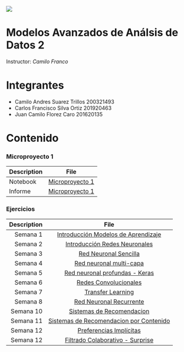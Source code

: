 ![](https://investigaciones.uniandes.edu.co/wp-content/themes/vicerrectoria001/images/logo2.png)
# Modelos Avanzados de Análsis de Datos 2

Instructor: *Camilo Franco*
 
# Integrantes

* Camilo Andres Suarez Trillos 200321493
* Carlos Francisco Silva Ortiz 201920463
* Juan Camilo Florez Caro 201620135

 

# Contenido
### Microproyecto 1 


|Description|File|
|----|--------|
|Notebook|[Microproyecto 1](https://github.com/NecesitoUnNick/Modelos-2/blob/master/01/MicroProyecto1_StartUp.ipynb)|
|Informe|[Microproyecto 1](https://github.com/NecesitoUnNick/Modelos-2/blob/master/01/Entrega%20Proyecto.pdf)|

 

### Ejercicios
 

|Description  | File|
|-----------: |:------------:|
|Semana 1|[Introducción Modelos de Aprendizaje](https://github.com/NecesitoUnNick/Modelos-2/blob/master/01/Semana1.ipynb)|
|Semana 2|[Introducción Redes Neuronales](https://github.com/NecesitoUnNick/Modelos-2/blob/master/02/semana2.ipynb)|
|Semana 3|[Red Neuronal Sencilla](https://nbviewer.jupyter.org/github/NecesitoUnNick/Modelos-2/blob/master/03/Semana3_RedNeuronalSencilla_Actividad.ipynb)|
|Semana 4|[Red neuronal multi-capa](https://nbviewer.jupyter.org/github/NecesitoUnNick/Modelos-2/blob/master/04/Semana4_RedNeuronalProfunda_Actividad.ipynb)|
|Semana 5|[Red neuronal profundas - Keras](https://nbviewer.jupyter.org/github/NecesitoUnNick/Modelos-2/blob/master/05/Semana5_RedesProfundas_Keras_Actividad.ipynb)|
|Semana 6|[Redes Convolucionales](https://nbviewer.jupyter.org/github/NecesitoUnNick/Modelos-2/blob/master/06/Semana6_RedesConvolucionales_Actividad.ipynb)|
|Semana 7|[Transfer Learning](https://nbviewer.jupyter.org/github/NecesitoUnNick/Modelos-2/blob/master/07/Semana7_TransferLearning_Actividad.ipynb)|
|Semana 8|[Red Neuronal Recurrente](https://nbviewer.jupyter.org/github/NecesitoUnNick/Modelos-2/blob/master/08/Semana8_RedNeuronalRecurrente_LSTMBidireccional_Actividad.ipynb)|
|Semana 10|[Sistemas de Recomendacion](https://nbviewer.jupyter.org/github/NecesitoUnNick/Modelos-2/blob/master/10/Semana10_IntroSistemasRecomendacion_Actividad.ipynb)|
|Semana 11|[Sistemas de Recomendacion por Contenido](https://nbviewer.jupyter.org/github/NecesitoUnNick/Modelos-2/blob/master/10/Semana10_IntroSistemasRecomendacion_Actividad.ipynb)|
|Semana 12|[Preferencias Implícitas](https://nbviewer.jupyter.org/github/NecesitoUnNick/Modelos-2/blob/master/12/Semana12_PreferenciasImplicitas_Actividad.ipynb)|
|Semana 12|[Filtrado Colaborativo - Surprise](https://nbviewer.jupyter.org/github/NecesitoUnNick/Modelos-2/blob/master/13/Semana13_FiltradoColaborativo_Surprise_Actividad.ipynb)|
